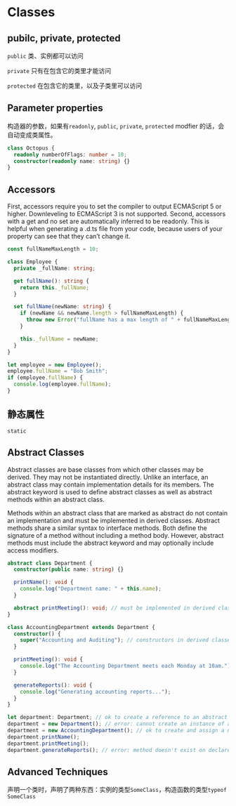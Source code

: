 # Classes

## pubilc, private, protected

`public` 类、实例都可以访问

`private` 只有在包含它的类里才能访问

`protected` 在包含它的类里，以及子类里可以访问

## Parameter properties

构造器的参数，如果有`readonly`, `public`, `private`, `protected` modfier 的话，会自动变成类属性。

```typescript
class Octopus {
  readonly numberOfFlags: number = 10;
  constructor(readonly name: string) {}
}
```

## Accessors

First, accessors require you to set the compiler to output ECMAScript 5 or higher. Downleveling to ECMAScript 3 is not supported. Second, accessors with a get and no set are automatically inferred to be readonly. This is helpful when generating a .d.ts file from your code, because users of your property can see that they can’t change it.

```typescript
const fullNameMaxLength = 10;

class Employee {
  private _fullName: string;

  get fullName(): string {
    return this._fullName;
  }

  set fullName(newName: string) {
    if (newName && newName.length > fullNameMaxLength) {
      throw new Error("fullName has a max length of " + fullNameMaxLength);
    }

    this._fullName = newName;
  }
}

let employee = new Employee();
employee.fullName = "Bob Smith";
if (employee.fullName) {
  console.log(employee.fullName);
}
```

## 静态属性

`static`

## Abstract Classes

Abstract classes are base classes from which other classes may be derived. They may not be instantiated directly. Unlike an interface, an abstract class may contain implementation details for its members. The abstract keyword is used to define abstract classes as well as abstract methods within an abstract class.

Methods within an abstract class that are marked as abstract do not contain an implementation and must be implemented in derived classes. Abstract methods share a similar syntax to interface methods. Both define the signature of a method without including a method body. However, abstract methods must include the abstract keyword and may optionally include access modifiers.

```typescript
abstract class Department {
  constructor(public name: string) {}

  printName(): void {
    console.log("Department name: " + this.name);
  }

  abstract printMeeting(): void; // must be implemented in derived classes
}

class AccountingDepartment extends Department {
  constructor() {
    super("Accounting and Auditing"); // constructors in derived classes must call super()
  }

  printMeeting(): void {
    console.log("The Accounting Department meets each Monday at 10am.");
  }

  generateReports(): void {
    console.log("Generating accounting reports...");
  }
}

let department: Department; // ok to create a reference to an abstract type
department = new Department(); // error: cannot create an instance of an abstract class
department = new AccountingDepartment(); // ok to create and assign a non-abstract subclass
department.printName();
department.printMeeting();
department.generateReports(); // error: method doesn't exist on declared abstract type
```

## Advanced Techniques

声明一个类时，声明了两种东西：实例的类型`SomeClass`，构造函数的类型`typeof SomeClass`
